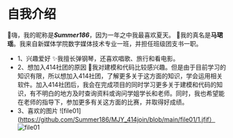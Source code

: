 # 自我介绍
🥰嗨，我的昵称是***Summer186***，因为一年之中我最喜欢夏天。
👩我的真名是**马珺瑶**。我来自新媒体学院数字媒体技术专业一班，并担任班级团支书一职。
* 1、兴趣爱好
✨我擅长弹钢琴，还喜欢唱歌、旅行和看电影。
* 2、想加入414社团的原因
🌱我对建模和代码比较感兴趣。但是由于目前学习的知识有限，所以想加入414社团，了解更多关于这方面的知识，学会运用相关软件。加入414社团后，我会在完成项目的同时学习更多关于建模和代码的知识，有不明白的地方及时查询资料或询问学姐学长和老师。同时，我也希望能在老师的指导下，参加更多有关这方面的比赛，并取得好成绩。
* 3、喜欢的图片
![file01](https://github.com/Summer186/MJY_414join/blob/main/file01/1.jfif）
![file01](https://github.com/Summer186/MJY_414join/blob/main/file01/2.webp)
